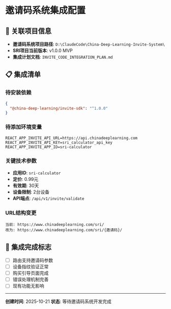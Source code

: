 # 邀请码系统集成配置

## 🔗 关联项目信息
- **邀请码系统项目路径**: `D:\ClaudeCode\China-Deep-Learning-Invite-System\`
- **SRI项目当前版本**: v1.0.0 MVP
- **集成计划文档**: `INVITE_CODE_INTEGRATION_PLAN.md`

## 📋 集成清单

### 待安装依赖
```json
{
  "@china-deep-learning/invite-sdk": "^1.0.0"
}
```

### 待添加环境变量
```env
REACT_APP_INVITE_API_URL=https://api.chinadeeplearning.com
REACT_APP_INVITE_API_KEY=sri_calculator_api_key
REACT_APP_INVITE_APP_ID=sri-calculator
```

### 关键技术参数
- **应用ID**: `sri-calculator`
- **定价**: 0.99元
- **有效期**: 30天
- **设备限制**: 2台设备
- **API端点**: `/api/v1/invite/validate`

### URL结构变更
```
当前: https://www.chinadeeplearning.com/sri/
改为: https://www.chinadeeplearning.com/sri/{邀请码}/
```

## 🎯 集成完成标志
- [ ] 路由支持邀请码参数
- [ ] 设备指纹验证正常
- [ ] 购买引导页面完成
- [ ] 错误处理机制完善
- [ ] 现有功能无影响

---
**创建时间**: 2025-10-21
**状态**: 等待邀请码系统开发完成